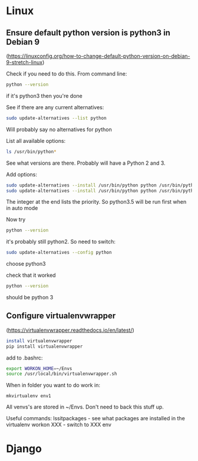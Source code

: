 # Linux

## Ensure default python version is python3 in Debian 9
(https://linuxconfig.org/how-to-change-default-python-version-on-debian-9-stretch-linux)

Check if you need to do this. From command line:
```bash
python --version
```
if it's python3 then you're done

See if there are any current alternatives:
```bash
sudo update-alternatives --list python
```
Will probably say no alternatives for python

List all available options:
```bash
ls /usr/bin/python*
```
See what versions are there. Probably will have a Python 2 and 3.

Add options:
```bash
sudo update-alternatives --install /usr/bin/python python /usr/bin/python2.1 2
sudo update-alternatives --install /usr/bin/python python /usr/bin/python3.5 1
```
The integer at the end lists the priority. So python3.5 will be run first when in auto mode

Now try
```bash
python --version
```
it's probably still python2. So need to switch:
```bash
sudo update-alternatives --config python
```
choose python3

check that it worked
```bash
python --version
```
should be python 3


## Configure virtualenvwrapper
(https://virtualenvwrapper.readthedocs.io/en/latest/)

```bash
install virtualenvwrapper
pip install virtualenvwrapper
```

add to .bashrc:
```bash
export WORKON_HOME=~/Envs
source /usr/local/bin/virtualenvwrapper.sh
```

When in folder you want to do work in:
```
mkvirtualenv env1
```
All venvs's are stored in ~/Envs. Don't need to back this stuff up.

Useful commands:
lssitpackages - see what packages are installed in the virtualenv
workon XXX - switch to XXX env



# Django

